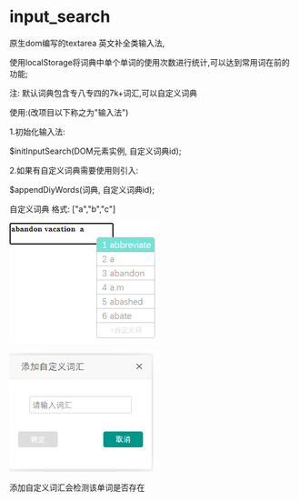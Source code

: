 # input_search
原生dom编写的textarea 英文补全类输入法,

使用localStorage将词典中单个单词的使用次数进行统计,可以达到常用词在前的功能;

注: 默认词典包含专八专四的7k+词汇,可以自定义词典

使用:(改项目以下称之为"输入法")

1.初始化输入法:

$initInputSearch(DOM元素实例, 自定义词典id);

2.如果有自定义词典需要使用则引入:

$appendDiyWords(词典, 自定义词典id);

自定义词典 格式: \["a","b","c"\]

![1595553557573](https://github.com/17600774441/input_search/blob/master/readmeImg/1595553557573.png)





![1595553580228](https://github.com/17600774441/input_search/blob/master/readmeImg/1595553580228.png)

添加自定义词汇会检测该单词是否存在